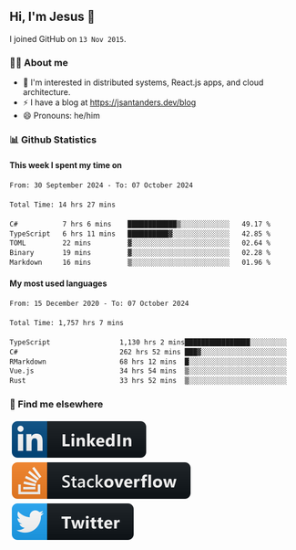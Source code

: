 ## Hi, I'm Jesus 👋

I joined GitHub on `13 Nov 2015`.

<!-- Talking about you -->

### 👨‍💻 About me

- 👦 I'm interested in distributed systems, React.js apps, and cloud architecture.
- ⚡️ I have a blog at <https://jsantanders.dev/blog>
- 😄 Pronouns: he/him

### 📊 Github Statistics

#### This week I spent my time on

<!--START_SECTION:weekly-->

```txt
From: 30 September 2024 - To: 07 October 2024

Total Time: 14 hrs 27 mins

C#           7 hrs 6 mins    ████████████▒░░░░░░░░░░░░   49.17 %
TypeScript   6 hrs 11 mins   ██████████▓░░░░░░░░░░░░░░   42.85 %
TOML         22 mins         ▓░░░░░░░░░░░░░░░░░░░░░░░░   02.64 %
Binary       19 mins         ▓░░░░░░░░░░░░░░░░░░░░░░░░   02.28 %
Markdown     16 mins         ▒░░░░░░░░░░░░░░░░░░░░░░░░   01.96 %
```

<!--END_SECTION:weekly-->

#### My most used languages

<!--START_SECTION:alltime-->

```txt
From: 15 December 2020 - To: 07 October 2024

Total Time: 1,757 hrs 7 mins

TypeScript                 1,130 hrs 2 mins████████████████░░░░░░░░░   64.31 %
C#                         262 hrs 52 mins ███▓░░░░░░░░░░░░░░░░░░░░░   14.96 %
RMarkdown                  68 hrs 12 mins  █░░░░░░░░░░░░░░░░░░░░░░░░   03.88 %
Vue.js                     34 hrs 54 mins  ▒░░░░░░░░░░░░░░░░░░░░░░░░   01.99 %
Rust                       33 hrs 52 mins  ▒░░░░░░░░░░░░░░░░░░░░░░░░   01.93 %
```

<!--END_SECTION:alltime-->

### 📢 Find me elsewhere

<p>
  <a target="_blank" href="https://linkedin.com/in/jsantanders">
    <img src="https://github.com/jsantanders/jsantanders/blob/master/img/linkedin.svg" alt="LinkedIn" style="vertical-align:top; margin:4px">
  </a>
  
  <a target="_blank" href="https://stackoverflow.com/users/7318331/jesus-santander">
    <img src="https://github.com/jsantanders/jsantanders/blob/master/img/stackoverflow.svg" alt="StackOverflow" style="vertical-align:top; margin:4px">
  </a>
  
  <a target="_blank" href="http://twitter.com/jsantanders">
    <img src="https://github.com/jsantanders/jsantanders/blob/master/img/twitter.svg" alt="Twitter" style="vertical-align:top; margin:4px">
  </a>
</p>
